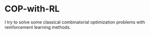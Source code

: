 # COP-with-RL
I try to solve some classical combinatorial optimization problems with reinforcement learning methods.
